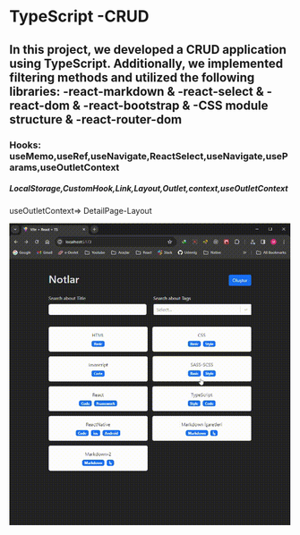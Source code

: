 # TypeScript -CRUD

<h2> In this project, we developed a CRUD application using TypeScript. Additionally, we implemented filtering methods and utilized the following libraries: -react-markdown & -react-select & -react-dom & -react-bootstrap & -CSS module  structure & -react-router-dom</h2>

<h3>Hooks: useMemo,useRef,useNavigate,ReactSelect,useNavigate,useParams,useOutletContext</h3>

<h5>LocalStorage,CustomHook,Link,Layout,Outlet,context,useOutletContext</h5>

<p>useOutletContext=> DetailPage-Layout</p>

<img src="./screen.gif" />
